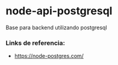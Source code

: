 # node-api-postgresql
Base para backend utilizando postgresql



### Links de referencia:

* https://node-postgres.com/
